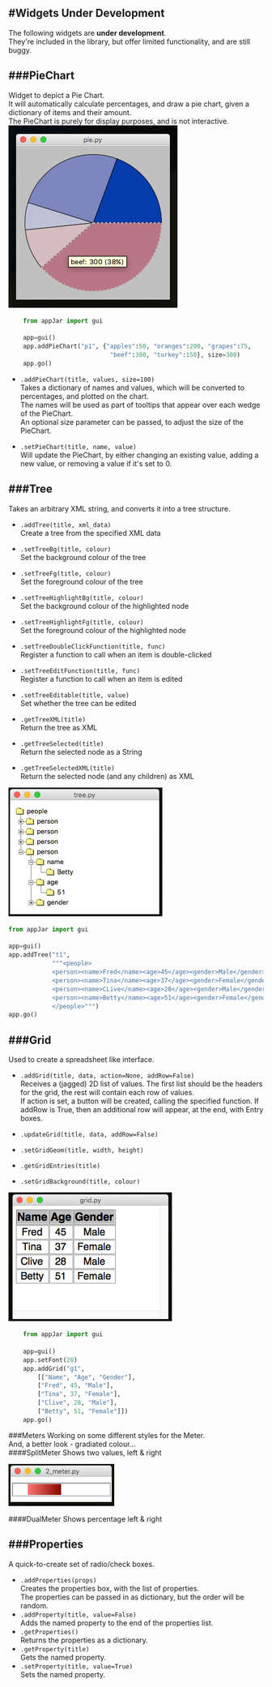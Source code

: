 #Widgets Under Development
----
The following widgets are **under development**.  
They're included in the library, but offer limited functionality, and are still buggy.  

###PieChart
---
Widget to depict a Pie Chart.  
It will automatically calculate percentages, and draw a pie chart, given a dictionary of items and their amount.  
The PieChart is purely for display purposes, and is not interactive.  
![PieChart](img/dev/pie.png)  

```python
    from appJar import gui

    app=gui()
    app.addPieChart("p1", {"apples":50, "oranges":200, "grapes":75,
                            "beef":300, "turkey":150}, size=300)
    app.go()
```

* `.addPieChart(title, values, size=100)`  
    Takes a dictionary of names and values, which will be converted to percentages, and plotted on the chart.  
    The names will be used as part of tooltips that appear over each wedge of the PieChart.  
    An optional size parameter can be passed, to adjust the size of the PieChart.  

* `.setPieChart(title, name, value)`  
    Will update the PieChart, by either changing an existing value, adding a new value, or removing a value if it's set to 0.  

###Tree
---
Takes an arbitrary XML string, and converts it into a tree structure.  

* `.addTree(title, xml_data)`  
    Create a tree from the specified XML data  

* `.setTreeBg(title, colour)`  
    Set the background colour of the tree  
* `.setTreeFg(title, colour)`  
    Set the foreground colour of the tree  
* `.setTreeHighlightBg(title, colour)`  
    Set the background colour of the highlighted node    
* `.setTreeHighlightFg(title, colour)`  
    Set the foreground colour of the highlighted node  

* `.setTreeDoubleClickFunction(title, func)`  
    Register a function to call when an item is double-clicked  
* `.setTreeEditFunction(title, func)`  
    Register a function to call when an item is edited  
* `.setTreeEditable(title, value)`  
    Set whether the tree can be edited  

* `.getTreeXML(title)`  
    Return the tree as XML  
* `.getTreeSelected(title)`  
    Return the selected node as a String
* `.getTreeSelectedXML(title)`  
    Return the selected node (and any children) as XML

![TreeWidget](img/dev/tree.png)

```python
from appJar import gui

app=gui()
app.addTree("t1",
            """<people>
            <person><name>Fred</name><age>45</age><gender>Male</gender></person>
            <person><name>Tina</name><age>37</age><gender>Female</gender></person>
            <person><name>CLive</name><age>28</age><gender>Male</gender></person>
            <person><name>Betty</name><age>51</age><gender>Female</gender></person>
            </people>""")
app.go()
```

###Grid
---
Used to create a spreadsheet like interface.  
* `.addGrid(title, data, action=None, addRow=False)`  
    Receives a (jagged) 2D list of values. The first list should be the headers for the grid, the rest will contain each row of values.  
    If action is set, a button will be created, calling the specified function. If addRow is True, then an additional row will appear, at the end, with Entry boxes.  

* `.updateGrid(title, data, addRow=False)`  
* `.setGridGeom(title, width, height)`  
* `.getGridEntries(title)`  
* `.setGridBackground(title, colour)`  

![Grid](img/dev/grid.png)  

```python
    from appJar import gui

    app=gui()
    app.setFont(20)
    app.addGrid("g1",
        [["Name", "Age", "Gender"],
        ["Fred", 45, "Male"],
        ["Tina", 37, "Female"],
        ["Clive", 28, "Male"],
        ["Betty", 51, "Female"]])
    app.go()
```

###Meters
Working on some different styles for the Meter.  
And, a better look - gradiated colour...  
####SplitMeter
Shows two values, left & right  

![SplitMeter](img/1_splitMeter.png)

####DualMeter
Shows percentage left & right  

###Properties
---
A quick-to-create set of radio/check boxes.  

* `.addProperties(props)`  
    Creates the properties box, with the list of properties.  
    The properties can be passed in as dictionary, but the order will be random.  
* `.addProperty(title, value=False)`  
    Adds the named property to the end of the properties list.  
* `.getProperties()`  
    Returns the properties as a dictionary.  
* `.getProperty(title)`  
    Gets the named property.  
* `.setProperty(title, value=True)`  
    Sets the named property.
